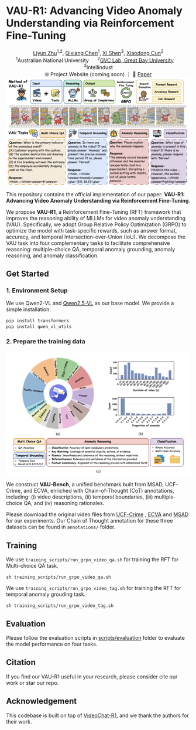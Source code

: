 # VAU-R1: Advancing Video Anomaly Understanding via Reinforcement Fine-Tuning
<p align="center">
  <a href="https://tom-roujiang.github.io/liyun_zhu/">Liyun Zhu</a><sup>1,2</sup>, 
  <a href="https://q1xiangchen.github.io">Qixiang Chen</a><sup>1</sup>, 
  <a href="https://xishen0220.github.io">Xi Shen</a><sup>3</sup>,
  <a href="https://vinthony.github.io/academic/">Xiaodong Cun</a><sup>2</sup>
  <br>
  <sup>1</sup>Australian National University &nbsp&nbsp&nbsp&nbsp
  <sup>2</sup><a href='https://gvclab.github.io'>GVC Lab, Great Bay University</a> &nbsp&nbsp&nbsp&nbsp
  <sup>3</sup>Intellindust
  <br>
  &nbsp&nbsp 🌐 <a> Project Website (coming soon)</a> ｜ 📑 <a href="https://arxiv.org/">Paper</a> &nbsp&nbsp
  <br>
  <img src="./assets/pipeline.png" width="600"/>
</p>


This repository contains the official implementation of our paper: **VAU-R1: Advancing Video Anomaly Understanding via Reinforcement Fine-Tuning**. 



We propose **VAU-R1**, a Reinforcement Fine-Tuning (RFT) framework that improves the reasoning ability of MLLMs for video anomaly understanding (VAU). Specifically, we adopt Group Relative Policy Optimization (GRPO) to optimize the model with task-specific rewards, such as answer format, accuracy, and temporal Intersection-over-Union (IoU). We decompose the VAU task into four complementary tasks to facilitate comprehensive reasoning: multiple-choice QA, temporal anomaly grounding, anomaly reasoning, and anomaly classification.


## Get Started

### 1. Environment Setup
We use Qwen2-VL and [Qwen2.5-VL](https://github.com/QwenLM/Qwen2.5-VL) as our base model. We provide a simple installation: 

```shell
pip install transformers
pip install qwen_vl_utils
```

### 2. Prepare the training data
<p align="center">
<img src="assets/dataset_stat.png" width="600"/>
</p>

We construct **VAU-Bench**, a unified benchmark built from MSAD, UCF-Crime, and ECVA, enriched with Chain-of-Thought (CoT) annotations, including: (i) video descriptions, (ii) temporal boundaries, (iii) multiple-choice QA, and (iv) reasoning rationales.

Please download the original video files from [UCF-Crime](https://www.crcv.ucf.edu/projects/real-world/) , [ECVA](https://github.com/Dulpy/ECVA) and [MSAD](https://github.com/Tom-roujiang/MSAD) for our experiments. Our Chain of Thought annotation for these three datasets can be found in ``annotations/`` folder.



## Training

We use ``training_scripts/run_grpo_video_qa.sh`` for training the RFT for Multi-choice QA task.

````shell
sh training_scripts/run_grpo_video_qa.sh
````

We use ``training_scripts/run_grpo_video_tag.sh`` for training the RFT for temporal anomaly grouding task.

````shell
sh training_scripts/run_grpo_video_tag.sh
````


## Evaluation
Please follow the evaluation scripts in [scripts/evaluation](scripts/evaluation) folder to evaluate the model performance on four tasks.
<!-- 
For evaluating the QA correctness for Qwen model, please run:

```shell
python evaluate_qa_qwen.py\
  --csv_file ./gt_csv/output-ucf-test.csv \
  --model_path ../huggingface/Qwen2.5-VL-3B-Instruct\
  --summary_txt_path ./sum_Qwen2-VL-2B_ucf.txt\
  --dataset_name ucf\
  --gpu 3
```

For evaluating the GPT-based **VAU-Eval** score, please run the following command to get the anomaly description and analysis of the model at first.

```shell
python reasoning_qwen.py \
    --video_folder "../dataset/ucf_crime/all_videos" \
    --model_path "../huggingface/Qwen2.5-VL-7B-Instruct" \
    --output_csv "ucf-Qwen2.5vl-7B-wocot.csv" \
    --test_list_txt "json/ucf_test_new.txt" \
    --gpu 0
```

Then run the following command to evaluate the generated outputs and the ground truth.

```shell
python evaluate_deepseek.py \
  --csv_file_path ucf-Qwen2.5vl-7B-wocot.csv \
  --dataset ucf \
  --json_output_path ./ucf-Qwen2.5vl-7B-wocot.json \
  --gt_path gt_csv/output-ucf-test.csv
```

We also provide the evaluation codes for InternVL2.5. -->



## Citation

If you find our VAU-R1 useful in your research, please consider cite our work or star our repo.

## Acknowledgement 

This codebase is built on top of [VideoChat-R1](https://github.com/OpenGVLab/VideoChat-R1), and we thank the authors for their work.

